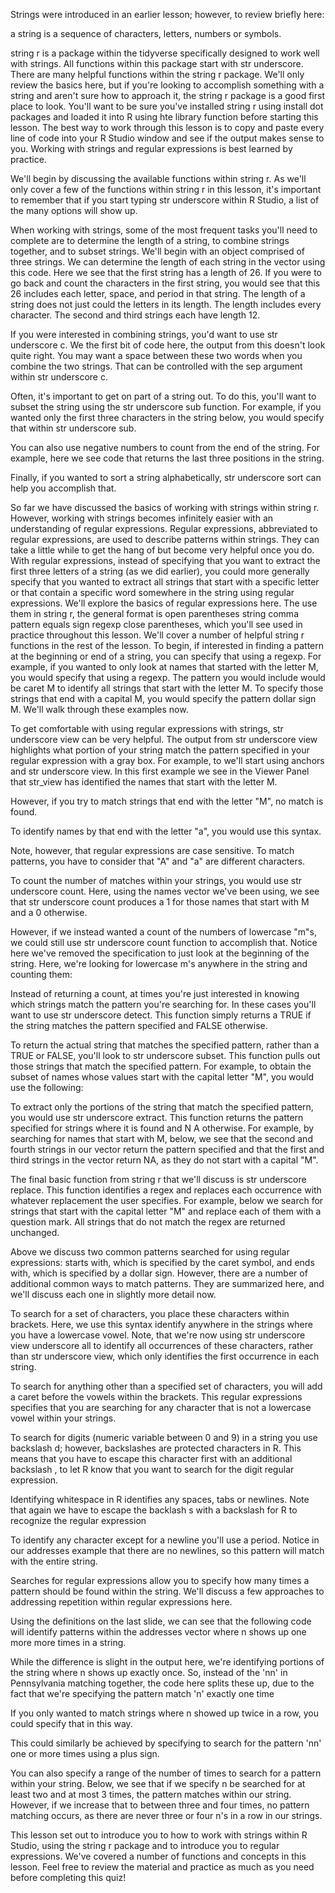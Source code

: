 Strings were introduced in an earlier lesson; however, to review briefly here: 

a string is a sequence of characters, letters, numbers or symbols.

string r is a package within the tidyverse specifically designed to work well with strings. All functions within this package start with str underscore. There are many helpful functions within the string r package. We'll only review the basics here, but if you're looking to accomplish something with a string and aren't sure how to approach it, the string r package is a good first place to look. You'll want to be sure you've installed string r using install dot packages and loaded it into R using hte library function before starting this lesson. The best way to work through this lesson is to copy and paste every line of code into your R Studio window and see if the output makes sense to you. Working with strings and regular expressions is best learned by practice. 

We'll begin by discussing the available functions within string r. As we'll only cover a few of the functions within string r in this lesson, it's important to remember that if you start typing str underscore within R Studio, a list of the many options will show up.

When working with strings, some of the most frequent tasks you'll need to complete are to  determine the length of a string, to combine strings together, and to subset strings. We'll begin with an object comprised of three strings. We can determine the length of each string in the vector using this code. Here we see that the first string has a length of 26. If you were to go back and count the characters in the first string, you would see that this 26 includes each letter, space, and period in that string. The length of a string does not just could the letters in its length. The length includes every character. The second and third strings each have length 12. 

If you were interested in combining strings, you'd want to use str underscore c. We the first bit of code here, the output from this doesn't look quite right. You may want a space between these two words when you combine the two strings. That can be controlled with the sep argument within str underscore c.

Often, it's important to get on part of a string out. To do this, you'll want to subset the string using the str underscore sub function. For example, if you wanted only the first three characters in the string below, you would specify that within str underscore sub.

You can also use negative numbers to count from the end of the string. For example, here we see code that returns the last three positions in the string.

Finally, if you wanted to sort a string alphabetically, str underscore sort can help you accomplish that.

So far we have discussed the basics of working with strings within string r. However, working with strings becomes infinitely easier with an understanding of regular expressions. Regular expressions, abbreviated to regular expressions, are used to describe patterns within strings. They can take a little while to get the hang of but become very helpful once you do. With regular expressions, instead of specifying that you want to extract the first three letters of a string (as we did earlier), you could more generally specify that you wanted to extract all strings that start with a specific letter or that contain a specific word somewhere in the string using regular expressions. We'll explore the basics of regular expressions here. The use them in string r, the general format is open parentheses string comma pattern equals sign regexp close parentheses, which you'll see used in practice throughout this lesson. We'll cover a number of helpful string r functions in the rest of the lesson. To begin, if interested in finding a pattern at the beginning or end of a string, you can specify that using a regexp. For example, if you wanted to only look at names that started with the letter M, you would specify that using a regexp. The pattern you would include would be caret M to identify all strings that start with the letter M. To specify those strings that end with a capital M, you would specify the pattern dollar sign M. We'll walk through these examples now.

To get comfortable with using regular expressions with strings, str underscore view can be very helpful. The output from str underscore view highlights what portion of your string match the pattern specified in your regular expression with a gray box. For example, to we'll start using anchors and str underscore view. In this first example we see in the Viewer Panel that str_view has identified the names that start with the letter M.

However, if you try to match strings that end with the letter "M", no match is found.

To identify names by that end with the letter "a", you would use this syntax.

Note, however, that regular expressions are case sensitive. To match patterns, you have to consider that "A" and "a" are different characters.  

To count the number of matches within your strings, you would use str underscore count. Here, using the names vector we've been using, we see that str underscore count produces a 1 for those names that start with M and a 0 otherwise.

However, if we instead wanted a count of the numbers of lowercase "m"s, we could still use str underscore count function to accomplish that. Notice here we've removed the specification to just look at the beginning of the string. Here, we're looking for lowercase m's anywhere in the string and counting them:
 
Instead of returning a count, at times you're just interested in knowing which strings match the pattern you're searching for. In these cases you'll want to use str underscore detect. This function simply returns a TRUE if the string matches the pattern specified and FALSE otherwise.

To return the actual string that matches the specified pattern, rather than a TRUE or FALSE, you'll look to str underscore subset. This function pulls out those strings that match the specified pattern. For example, to obtain the subset of names whose values start with the capital letter "M", you would use the following:

To extract only the portions of the string that match the specified pattern, you would use str underscore extract. This function returns the pattern specified for strings where it is found and N A otherwise. For example, by searching for names that start with M, below, we see that the second and fourth strings in our vector return the pattern specified and that the first and third strings in the vector return NA, as they do not start with a capital "M".

The final basic function from string r that we'll discuss is str underscore replace. This function identifies a regex and replaces each occurrence with whatever replacement the user specifies. For example, below we search for strings that start with the capital letter "M" and replace each of them with a question mark. All strings that do not match the regex are returned unchanged.

Above we discuss two common patterns searched for using regular expressions: starts with, which is specified by the caret symbol, and ends with, which is specified by a dollar sign. However, there are a number of additional common ways to match patterns. They are summarized here, and we'll discuss each one in slightly more detail now.

To search for a set of characters, you place these characters within brackets. Here, we use this syntax identify anywhere in the strings where you have a lowercase vowel. Note, that we're now using str underscore view underscore all to identify all occurrences of these characters, rather than str underscore view, which only identifies the first occurrence in each string.

To search for anything other than a specified set of characters, you will add a caret  before the vowels within the brackets. This regular expressions specifies that you are searching for any character that is not a lowercase vowel within your strings.

To search for digits (numeric variable between 0 and 9) in a string you use backslash d; however, backslashes are protected characters in R. This means that you have to escape this character first with an additional backslash , to let R know that you want to search for the digit regular expression.

Identifying whitespace in R identifies any spaces, tabs or newlines. Note that again we have to escape the backlash s with a backslash for R to recognize the regular expression

To identify any character except for a newline you'll use a period. Notice in our addresses example that there are no newlines, so this pattern will match with the entire string. 

Searches for regular expressions allow you to specify how many times a pattern should be found within the string. We'll discuss a few approaches to addressing repetition within regular expressions here.

Using the definitions on the last slide, we can see that the following code will identify patterns within the addresses vector where n shows up one more more times in a string. 

While the difference is slight in the output here, we're identifying portions of the string where n shows up exactly once. So, instead of the 'nn' in Pennsylvania matching together, the code here splits these up, due to the fact that we're specifying the pattern match 'n' exactly one time

If you only wanted to match strings where n showed up twice in a row, you could specify that in this way.

This could similarly be achieved by specifying to search for the pattern 'nn' one or more times using a plus sign.

You can also specify a range of the number of times to search for a pattern within your string. Below, we see that if we specify n be searched for at least two and at most 3 times, the pattern matches within our string. However, if we increase that to between three and four times, no pattern matching occurs, as there are never three or four n's in a row in our strings.

This lesson set out to introduce you to how to work with strings within R Studio, using the string r package and to introduce you to regular expressions. We've covered a number of functions and concepts in this lesson. Feel free to review the material and practice as much as you need before completing this quiz!